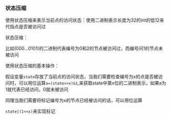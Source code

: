 ### 状态压缩

使用状态压缩来表示当前点的访问状态：使用二进制表示长度为32的int的低12来代指点是否被访问过

状态压缩：

比如(000...0101)的二进制代表编号为0和2的节点被访问过，而编号问1的节点未被访问

使用状态压缩的基本操作：

假设变量`state`存放了当前点的访问状态，当我们需要检查编号为x的点是否被访问时，可以用位运算`a=(state>>x)&1`,来获取state中第x位的二进制表示，如果a为1就代表已经访问，0就未被访问

同理当我们需要将标记编号为x的节点已经被访问的话，可以用位运算

`state|(1<<x)`来实现标记
